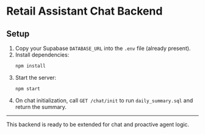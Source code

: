 # Retail Assistant Chat Backend

## Setup

1. Copy your Supabase `DATABASE_URL` into the `.env` file (already present).
2. Install dependencies:
   ```bash
   npm install
   ```
3. Start the server:
   ```bash
   npm start
   ```
4. On chat initialization, call `GET /chat/init` to run `daily_summary.sql` and return the summary.

---

This backend is ready to be extended for chat and proactive agent logic.

